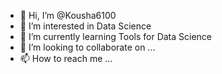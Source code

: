 - 👋 Hi, I’m @Kousha6100
- 👀 I’m interested in Data Science
- 🌱 I’m currently learning Tools for Data Science
- 💞️ I’m looking to collaborate on ...
- 📫 How to reach me ...

<!---
Kousha6100/Kousha6100 is a ✨ special ✨ repository because its `README.md` (this file) appears on your GitHub profile.
You can click the Preview link to take a look at your changes.
--->

